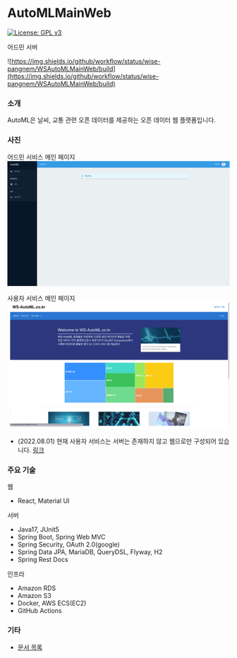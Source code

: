 # AutoMLMainWeb

[![License: GPL v3](https://img.shields.io/badge/License-GPLv3-blue.svg)](https://www.gnu.org/licenses/gpl-3.0)

어드민 서버

![https://img.shields.io/github/workflow/status/wise-pangnem/WSAutoMLMainWeb/build](https://img.shields.io/github/workflow/status/wise-pangnem/WSAutoMLMainWeb/build)

### 소개

AutoML은 날씨, 교통 관련 오픈 데이터를 제공하는 오픈 데이터 웹 플랫폼입니다.

### 사진

어드민 서비스 메인 페이지
![admin-service-main-page.png](images/admin-service-main-page.png)

사용자 서비스 메인 페이지
![user-service-main-page.png](images/user-service-main-page.png)

- (2022.08.01) 현재 사용자 서비스는 서버는 존재하지 않고 웹으로만 구성되어 있습니다. [링크](https://ws-automl.netlify.app/)

### 주요 기술

웹

- React, Material UI

서버

- Java17, JUnit5
- Spring Boot, Spring Web MVC
- Spring Security, OAuth 2.0(google)
- Spring Data JPA, MariaDB, QueryDSL, Flyway, H2
- Spring Rest Docs

인프라

- Amazon RDS
- Amazon S3
- Docker, AWS ECS(EC2)
- GitHub Actions

### 기타

- [문서 목록](./docs)
